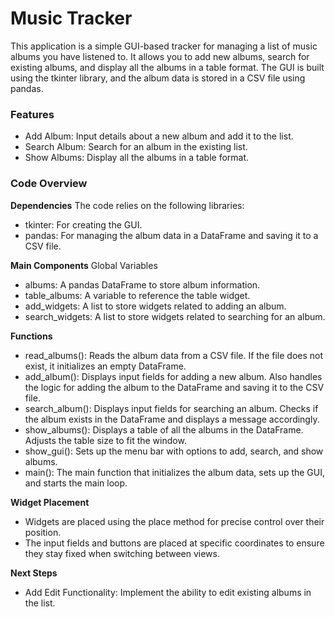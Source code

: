# Music Tracker
This application is a simple GUI-based tracker for managing a list of music albums you have listened to.
It allows you to add new albums, search for existing albums, and display all the albums in a table format.
The GUI is built using the tkinter library, and the album data is stored in a CSV file using pandas.

### Features ###
- Add Album: Input details about a new album and add it to the list.
- Search Album: Search for an album in the existing list.
- Show Albums: Display all the albums in a table format.

### Code Overview ###
**Dependencies**
The code relies on the following libraries:
- tkinter: For creating the GUI.
- pandas: For managing the album data in a DataFrame and saving it to a CSV file.

**Main Components**
Global Variables
- albums: A pandas DataFrame to store album information.
- table_albums: A variable to reference the table widget.
- add_widgets: A list to store widgets related to adding an album.
- search_widgets: A list to store widgets related to searching for an album.

**Functions**
- read_albums(): Reads the album data from a CSV file. If the file does not exist, it initializes an empty DataFrame.
- add_album(): Displays input fields for adding a new album. Also handles the logic for adding the album to the DataFrame and saving it to the CSV file.
- search_album(): Displays input fields for searching an album. Checks if the album exists in the DataFrame and displays a message accordingly.
- show_albums(): Displays a table of all the albums in the DataFrame. Adjusts the table size to fit the window.
- show_gui(): Sets up the menu bar with options to add, search, and show albums.
- main(): The main function that initializes the album data, sets up the GUI, and starts the main loop.

**Widget Placement**
- Widgets are placed using the place method for precise control over their position.
- The input fields and buttons are placed at specific coordinates to ensure they stay fixed when switching between views.

**Next Steps**
- Add Edit Functionality: Implement the ability to edit existing albums in the list.
